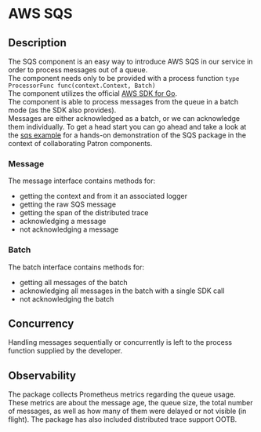 # AWS SQS

## Description

The SQS component is an easy way to introduce AWS SQS in our service in order to process messages out of a queue.  
The component needs only to be provided with a process function `type ProcessorFunc func(context.Context, Batch)`  
The component utilizes the official [AWS SDK for Go](http://github.com/aws/aws-sdk-go-v2/).  
The component is able to process messages from the queue in a batch mode (as the SDK also provides).  
Messages are either acknowledged as a batch, or we can acknowledge them individually.
To get a head start you can go ahead and take a look at the [sqs example](/examples/sqs/main.go) for a hands-on demonstration of the SQS package in the context of collaborating Patron components.

### Message

The message interface contains methods for:

- getting the context and from it an associated logger
- getting the raw SQS message
- getting the span of the distributed trace
- acknowledging a message
- not acknowledging a message

### Batch

The batch interface contains methods for:

- getting all messages of the batch
- acknowledging all messages in the batch with a single SDK call
- not acknowledging the batch

## Concurrency

Handling messages sequentially or concurrently is left to the process function supplied by the developer.

## Observability

The package collects Prometheus metrics regarding the queue usage. These metrics are about the message age, the queue size, the total number of messages, as well as how many of them were delayed or not visible (in flight).
The package has also included distributed trace support OOTB.
 